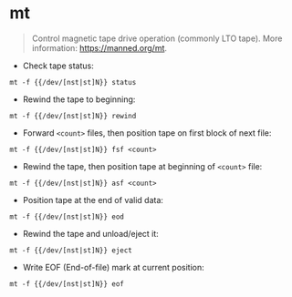 # mt

> Control magnetic tape drive operation (commonly LTO tape).
> More information: <https://manned.org/mt>.

- Check tape status:

`mt -f {{/dev/[nst|st]N}} status`

- Rewind the tape to beginning:

`mt -f {{/dev/[nst|st]N}} rewind`

- Forward `<count>` files, then position tape on first block of next file:

`mt -f {{/dev/[nst|st]N}} fsf <count>`

- Rewind the tape, then position tape at beginning of `<count>` file:

`mt -f {{/dev/[nst|st]N}} asf <count>`

- Position tape at the end of valid data:

`mt -f {{/dev/[nst|st]N}} eod`

- Rewind the tape and unload/eject it:

`mt -f {{/dev/[nst|st]N}} eject`

- Write EOF (End-of-file) mark at current position:

`mt -f {{/dev/[nst|st]N}} eof`

